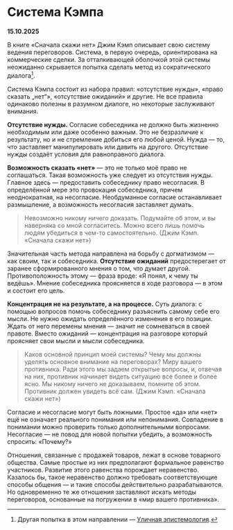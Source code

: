 # Система Кэмпа

**15.10.2025**

В книге «Сначала скажи нет» Джим Кэмп описывает свою систему ведения переговоров. Система, в первую очередь, ориентирована на коммерческие сделки. За отталкивающей оболочкой этой системы неожиданно скрывается попытка сделать метод из сократического диалога[^1].

[^1]: Другая попытка в этом направлении — [Уличная эпистемология](https://streetepistemology.ru).

Система Кэмпа состоит из набора правил: «отсутствие нужды», «право сказать „нет“», «отсутствие ожиданий» и другие. Не все правила одинаково полезны в разумном диалоге, но некоторые заслуживают внимания.

**Отсутствие нужды.** Согласие собеседника не должно быть жизненно необходимым или даже особенно важным. Это не безразличие к результату, но и не стремление добиться его любой ценой. Нужда — то, что заставляет манипулировать или давить на другого. Отсутствие нужды создаёт условия для равноправного диалога.

**Возможность сказать «нет»** — это не только моё право не соглашаться. Такая возможность уже следует из отсутствия нужды. Главное здесь — предоставить собеседнику право несогласия. В определённой мере это провокация собеседника, причем неоднократная, на несогласие. Необдуманное согласие останавливает размышление, а возможность несогласия заставляет думать.

> Невозможно никому ничего доказать. Подумайте об этом, и вы наверняка со мной согласитесь. Можно всего лишь помочь людям убедиться в чем-то самостоятельно. (Джим Кэмп. «Сначала скажи нет»)

Значительная часть метода направлена на борьбу с догматизмом — как своим, так и собеседника. **Отсутствие ожиданий** предостерегает от заранее сформированного мнения о том, что думает другой. Противоположность этому — фраза вроде: «Я понял, к чему ты ведёшь». Мнение собеседника проясняется в ходе разговора — в этом и состоит его цель.

**Концентрация не на результате, а на процессе.** Суть диалога: с помощью вопросов помочь собеседнику разъяснить самому себе его мысли. Не нужно ожидать определённого изменения в его позиции. Ждать от него перемены мнения — значит не сомневаться в своей правоте. Вместо ожиданий — концентрация на разговоре который проясняет свои мысли и мысли собеседника.

> Каков основной принцип моей системы? Чему мы должны уделять основное внимание на переговорах? Миру вашего противника. Ради этого мы задаем открытые вопросы, и, отвечая на них, противник начинает видеть ситуацию все более и более ясно. Мы никому ничего не доказываем, помните об этом. Противник должен увидеть всё сам. (Джим Кэмп. «Сначала скажи нет»)

Согласие и несогласие могут быть ложными. Простое «да» или «нет» ещё не означает реального понимания или непонимания. Совпадение в понимании можно проверить только дополнительными вопросами. Несогласие — не повод для новой попытки убедить, а возможность спросить: «Почему?»

Отношения, связанные с продажей товаров, лежат в основе товарного общества. Самые простые из них предполагают формальное равенство участников. Развитие этого равенства порождает неравенство. Казалось бы, такое неравенство должно требовать соответствующие способы общения — и такие способы действительно разрабатываются. Но одновременно те же отношения заставляют искать методы переговоров, основанные на погружении в «мир вашего противника».
